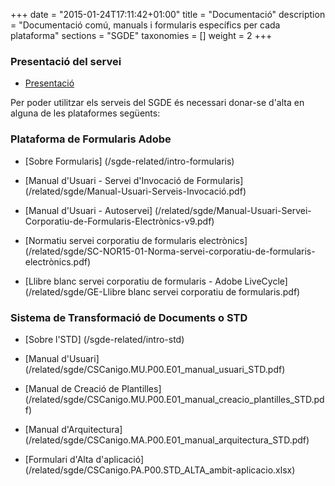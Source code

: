 +++
date        = "2015-01-24T17:11:42+01:00"
title       = "Documentació"
description = "Documentació comú, manuals i formularis específics per cada plataforma"
sections    = "SGDE"
taxonomies  = []
weight 		= 2
+++

### Presentació del servei

- [Presentació](/related/sgde/Presentació-SGDE.pdf)

Per poder utilitzar els serveis del SGDE és necessari donar-se d'alta en alguna de les plataformes següents:

###  Plataforma de Formularis Adobe

- [Sobre Formularis] (/sgde-related/intro-formularis)

- [Manual d'Usuari - Servei d'Invocació de Formularis] (/related/sgde/Manual-Usuari-Serveis-Invocació.pdf)
- [Manual d'Usuari - Autoservei] (/related/sgde/Manual-Usuari-Servei-Corporatiu-de-Formularis-Electrònics-v9.pdf)

- [Normatiu servei corporatiu de formularis electrònics] (/related/sgde/SC-NOR15-01-Norma-servei-corporatiu-de-formularis-electrònics.pdf)
- [Llibre blanc servei corporatiu de formularis - Adobe LiveCycle] (/related/sgde/GE-Llibre blanc servei corporatiu de formularis.pdf)

###  Sistema de Transformació de Documents o STD

- [Sobre l'STD] (/sgde-related/intro-std)

- [Manual d'Usuari] (/related/sgde/CSCanigo.MU.P00.E01_manual_usuari_STD.pdf)
- [Manual de Creació de Plantilles] (/related/sgde/CSCanigo.MU.P00.E01_manual_creacio_plantilles_STD.pdf)
- [Manual d'Arquitectura] (/related/sgde/CSCanigo.MA.P00.E01_manual_arquitectura_STD.pdf)

- [Formulari d'Alta d'aplicació] (/related/sgde/CSCanigo.PA.P00.STD_ALTA_ambit-aplicacio.xlsx)
